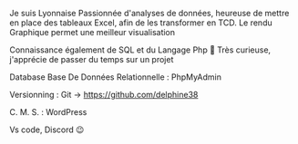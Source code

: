 Je suis Lyonnaise
Passionnée d'analyses de données, heureuse de mettre en place des tableaux Excel, afin de les transformer en TCD. 
Le rendu Graphique permet une meilleur visualisation

Connaissance également de SQL et du Langage Php 🙂
Très curieuse, j'apprécie de passer du temps sur un projet

Database Base De Données Relationnelle : 
PhpMyAdmin

Versionning : 
Git -> https://github.com/delphine38

C. M. S. :
WordPress

Vs code, Discord 😉

